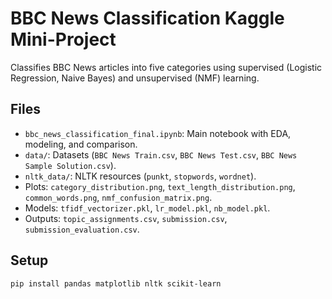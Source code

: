 # BBC News Classification Kaggle Mini-Project
Classifies BBC News articles into five categories using supervised (Logistic Regression, Naive Bayes) and unsupervised (NMF) learning.

## Files
- `bbc_news_classification_final.ipynb`: Main notebook with EDA, modeling, and comparison.
- `data/`: Datasets (`BBC News Train.csv`, `BBC News Test.csv`, `BBC News Sample Solution.csv`).
- `nltk_data/`: NLTK resources (`punkt`, `stopwords`, `wordnet`).
- Plots: `category_distribution.png`, `text_length_distribution.png`, `common_words.png`, `nmf_confusion_matrix.png`.
- Models: `tfidf_vectorizer.pkl`, `lr_model.pkl`, `nb_model.pkl`.
- Outputs: `topic_assignments.csv`, `submission.csv`, `submission_evaluation.csv`.

## Setup
```bash
pip install pandas matplotlib nltk scikit-learn
